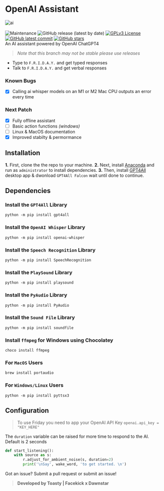 # OpenAI Assistant
![ai](https://i.imgur.com/xwNwqD9.png)<br><br>
![Maintenance](https://img.shields.io/badge/Maintained%3F-yes-green.svg) <img alt="GitHub release (latest by date)" src="https://img.shields.io/github/v/release/ToastyOfficial/gpt4_assistant?label=Version"> [![GPLv3 License](https://img.shields.io/badge/License-GPL%20v3-yellow.svg)](https://opensource.org/licenses/)  [![GitHub latest commit](https://badgen.net/github/last-commit/ToastyOfficial/gpt4_assistant)](https://GitHub.com/ToastyOfficial/gpt4_assistant/commit/) [![GitHub stars](https://badgen.net/github/stars/ToastyOfficial/gpt4_assistant)](https://GitHub.com/ToastyOfficial/gpt4_assistant/stargazers/) <br>
An AI assistant powered by OpenAI ChatGPT4<br>
> *Note that this branch may not be stable please use releases*<br>
- Type to `F.R.I.D.A.Y.` and get typed responses
- Talk to `F.R.I.D.A.Y.` and get verbal responses
### Known Bugs

- [X] Calling ai whisper models on an M1 or M2 Mac CPU outputs an error every time

### Next Patch
- [X] Fully offline assistant
- [ ] Basic action functions _(windows)_
- [ ] Linux & MacOS documentation
- [X] Improved stabilty & permormance

## Installation

**1.** First, clone the the repo to your machine.
**2.** Next, install [Anaconda](https://www.anaconda.com/download) and run as `administrator` to install dependencies.
**3.** Then, install [GPT4All](https://gpt4all.io/) desktop app & dwonload `GPT4All Falcon` wait until done to continue.<br>


## Dependencies
### Install the `GPT4All` Library
```
python -m pip install gpt4all
```
### Install the `OpenAI Whisper` Library
```
python -m pip install openai-whisper
```
### Install the `Speech Recognition` Library
```
python -m pip install SpeechRecognition
```
### Install the `PlaySound` Library
```
python -m pip install playsound
```
### Install the `PyAudio` Library
```
python -m pip install PyAudio
```
### Install the `Sound File` Library
```
python -m pip install soundfile
```
### Install `ffmpeg` for Windows using Chocolatey
```
choco install ffmpeg
```
### For `MacOS` Users
```
brew install portaudio
```
### For `Windows/Linux` Users
```
python -m pip install pyttsx3
```


## Configuration
> To use Friday you need to app your OpenAI API Key `openai.api_key = "KEY_HERE"`

The `duration` variable can be raised for more time to respond to the AI. Default is 2 seconds
```py
def start_listening():
    with source as s:
        r.adjust_for_ambient_noise(s, duration=2)
        print('\nSay', wake_word, 'to get started. \n')
```
Got an issue? Submit a pull request or submit an issue!<br>
> **Developed by Toasty | Facekick x Dawnstar**
